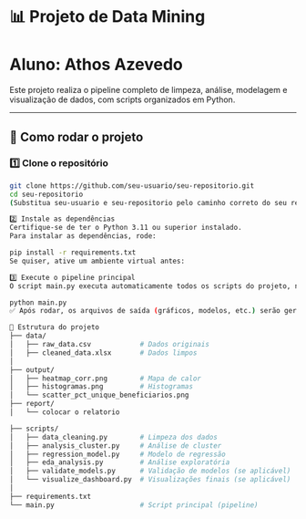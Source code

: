 # 📊 Projeto de Data Mining
# Aluno: Athos Azevedo

Este projeto realiza o pipeline completo de limpeza, análise, modelagem e visualização de dados, com scripts organizados em Python.

---

## 🚀 Como rodar o projeto

### 1️⃣ Clone o repositório

```bash
git clone https://github.com/seu-usuario/seu-repositorio.git
cd seu-repositorio
(Substitua seu-usuario e seu-repositorio pelo caminho correto do seu repositório.)

2️⃣ Instale as dependências
Certifique-se de ter o Python 3.11 ou superior instalado.
Para instalar as dependências, rode:

pip install -r requirements.txt
Se quiser, ative um ambiente virtual antes:

3️⃣ Execute o pipeline principal
O script main.py executa automaticamente todos os scripts do projeto, na ordem correta:

python main.py
✅ Após rodar, os arquivos de saída (gráficos, modelos, etc.) serão gerados na pasta output/.

📂 Estrutura do projeto
├── data/
│   ├── raw_data.csv            # Dados originais
│   ├── cleaned_data.xlsx       # Dados limpos
│
├── output/
│   ├── heatmap_corr.png        # Mapa de calor
│   ├── histogramas.png         # Histogramas
│   └── scatter_pct_unique_beneficiarios.png
├── report/
│   └── colocar o relatorio

├── scripts/
│   ├── data_cleaning.py        # Limpeza dos dados
│   ├── analysis_cluster.py     # Análise de cluster
│   ├── regression_model.py     # Modelo de regressão
│   ├── eda_analysis.py         # Análise exploratória
│   ├── validate_models.py      # Validação de modelos (se aplicável)
│   └── visualize_dashboard.py  # Visualizações finais (se aplicável)
│
├── requirements.txt
└── main.py                     # Script principal (pipeline)